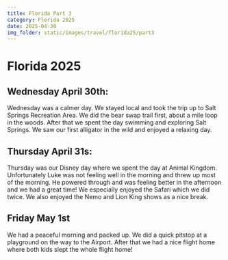 ```yaml
---
title: Florida Part 3
category: Florida 2025
date: 2025-04-30
img_folder: static/images/travel/florida25/part3
---
```


# Florida 2025


## Wednesday April 30th:

Wednesday was a calmer day. We stayed local and took the trip up to Salt Springs Recreation Area. We did the bear swap trail first, about a mile loop in the woods. After that we spent the day swimming and exploring Salt Springs. We saw our first alligator in the wild and enjoyed a relaxing day.


## Thursday April 31s:

Thursday was our Disney day where we spent the day at Animal Kingdom. Unfortunately Luke was not feeling well in the morning and threw up most of the morning. He powered through and was feeling better in the afternoon and we had a great time! We especially enjoyed the Safari which we did twice. We also enjoyed the Nemo and Lion King shows as a nice break.

## Friday May 1st

We had a peaceful morning and packed up. We did a quick pitstop at a playground on the way to the Airport. After that we had a nice flight home where both kids slept the whole flight home!





